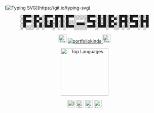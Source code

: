 [![Typing SVG](https://readme-typing-svg.herokuapp.com/?color=00bfbf&size=35&center=true&vCenter=true&width=1000&lines=sup;)](https://git.io/typing-svg)

<pre align='center'>
░█▀▀░█▀▄░█▀▀░█▀█░█▀▀░░░░░█▀▀░█░█░█▀▄░█▀█░█▀▀░█░█
░█▀▀░█▀▄░█░█░█░█░█░░░▄▄▄░▀▀█░█░█░█▀▄░█▀█░▀▀█░█▀█
░▀░░░▀░▀░▀▀▀░▀░▀░▀▀▀░░░░░▀▀▀░▀▀▀░▀▀░░▀░▀░▀▀▀░▀░▀
</pre>

<p align="center">
  <sub><sup><img src="https://raw.githubusercontent.com/Tarikul-Islam-Anik/Telegram-Animated-Emojis/main/Activity/Sparkles.webp" alt="Sparkles" width="25" height="25"/></sup></sub>
  <a href="https://frgnc-subash.vercel.app/" target="_blank" >
    <img src="https://img.shields.io/badge/portfolio-000000?style=for-the-badge&logoColor=D9E0EE" alt="portfoliokinda">
  </a>
  <sub><sup><img src="https://raw.githubusercontent.com/Tarikul-Islam-Anik/Telegram-Animated-Emojis/main/Activity/Sparkles.webp" alt="Sparkles" width="25" height="25"/></sup></sub>
</p>

<p align="center">
<!--   <img src="https://streak-stats.demolab.com?user=frgnc-subash&locale=en&mode=daily&theme=radical&hide_border=true&border_radius=5" height="150" alt="GitHub Streak"/> -->
  <img src="https://github-readme-stats.vercel.app/api/top-langs?username=frgnc-subash&layout=compact&langs_count=5&theme=radical&hide_border=true" height="150" alt="Top Languages"/>
</p>

<p align="center" style="text-decoration: none;">
  <a href="https://www.instagram.com/frgnc.subash" style="text-decoration: none;">
    <img src="https://img.shields.io/badge/Instagram-000000?style=for-the-badge&logo=instagram&logoColor=E4405F" height="24" alt="Instagram"/>
  </a>
  <a href="https://discord.com/users/incon_axosis" style="text-decoration: none;">
    <img src="https://img.shields.io/badge/Discord-000000?style=for-the-badge&logo=discord&logoColor=7289DA" height="24" alt="Discord"/>
  </a>
  <a href="mailto:axosis.social357@gmail.com" style="text-decoration: none;">
    <img src="https://img.shields.io/badge/Gmail-000000?style=for-the-badge&logo=gmail&logoColor=D14836" height="24" alt="Gmail"/>
  </a>
  <a href="https://www.linkedin.com/in/subash-lama-tamang-89257a320/" style="text-decoration: none;">
    <img src="https://img.shields.io/badge/LinkedIn-000000?style=for-the-badge&logo=linkedin&logoColor=0077B5" height="24" alt="LinkedIn"/>
  </a>
</p>

<!-- <p align="center">
  <img src="https://raw.githubusercontent.com/frgnc-subash/frgnc-subash/output/snake.svg" alt="Snake animation"/>
</p> -->
